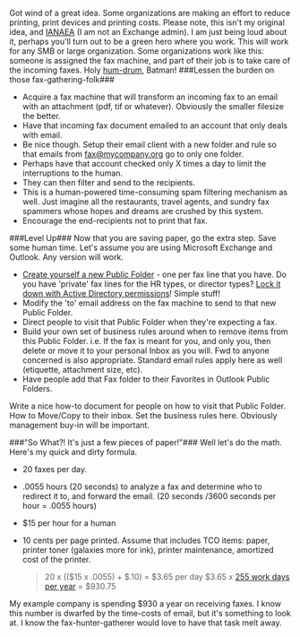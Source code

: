 <!--{Title:"Be a Green IT Hero", PublishedOn:"2009-04-27T06:33:53", Intro:"Got wind of a great idea. Some organizations are making an effort to reduce printing, print devices "} -->


Got wind of a great idea. Some organizations are making an effort to reduce printing, print devices and printing costs. Please note, this isn't my original idea, and <a href="http://en.wikipedia.org/wiki/IANAL">IANAEA</a> (I am not an Exchange admin). I am just being loud about it, perhaps you'll turn out to be a green hero where you work. This will work for any SMB or large organization.
Some organizations work like this: someone is assigned the fax machine, and part of their job is to take care of the incoming faxes. Holy <a href="http://www.thefreedictionary.com/humdrum">hum-drum</a>, Batman!
###Lessen the burden on those fax-gathering-folk###

* Acquire a fax machine that will transform an incoming fax to an email with an attachment (pdf, tif or whatever). Obviously the smaller filesize the better. 
* Have that incoming fax document emailed to an account that only deals with email. 
* Be nice though. Setup their email client with a new folder and rule so that emails from fax@mycompany.org go to only one folder. 
* Perhaps have that account checked only X times a day to limit the interruptions to the human. 
* They can then filter and send to the recipients. 
* This is a human-powered time-consuming spam filtering mechanism as well. Just imagine all the restaurants, travel agents, and sundry fax spammers whose hopes and dreams are crushed by this system. 
* Encourage the end-recipients not to print that fax. 

###Level Up###
Now that you are saving paper, go the extra step. Save some human time. Let's assume you are using Microsoft Exchange and Outlook. Any version will work.

* <a href="http://support.gfi.com/manuals/en/fax12/fax12manual-1-037.html">Create yourself a new Public Folder</a> - one per fax line that you have. Do you have 'private' fax lines for the HR types, or director types? <a href="http://www.msexchange.org/tutorials/Public-Folder-Basics-Part1.html">Lock it down with Active Directory permissions</a>! Simple stuff! 
* Modify the 'to' email address on the fax machine to send to that new Public Folder. 
* Direct people to visit that Public Folder when they're expecting a fax. 
* Build your own set of business rules around when to remove items from this Public Folder. i.e. If the fax is meant for you, and only you, then delete or move it to your personal Inbox as you will. Fwd to anyone concerned is also appropriate. Standard email rules apply here as well (etiquette, attachment size, etc). 
* Have people add that Fax folder to their Favorites in Outlook Public Folders. 

Write a nice how-to document for people on how to visit that Public Folder. How to Move/Copy to their inbox. Set the business rules here. Obviously management buy-in will be important.
  <p />
###"So What?! It's just a few pieces of paper!"###
Well let's do the math. Here's my quick and dirty formula.

* 20 faxes per day. 
* .0055 hours (20 seconds) to analyze a fax and determine who to redirect it to, and forward the email. (20 seconds /3600 seconds per hour = .0055 hours) 
* $15 per hour for a human 
* 10 cents per page printed. Assume that includes TCO items: paper, printer toner (galaxies more for ink), printer maintenance, amortized cost of the printer. 

  <blockquote>
  20 x (($15 x .0055) + $.10) = $3.65 per day
  $3.65 x <a href="http://wiki.answers.com/Q/How_may_work_days_in_a_year">255 work days per year</a> = $930.75
  </blockquote>
My example company is spending $930 a year on receiving faxes. I know this number is dwarfed by the time-costs of email, but it's something to look at. I know the fax-hunter-gatherer would love to have that task melt away.
